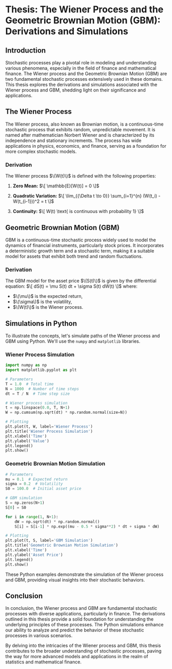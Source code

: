 # Thesis: The Wiener Process and the Geometric Brownian Motion (GBM): Derivations and Simulations

## Introduction

Stochastic processes play a pivotal role in modeling and understanding various phenomena, especially in the field of finance and mathematical finance. The Wiener process and the Geometric Brownian Motion (GBM) are two fundamental stochastic processes extensively used in these domains. This thesis explores the derivations and simulations associated with the Wiener process and GBM, shedding light on their significance and applications.

## The Wiener Process

The Wiener process, also known as Brownian motion, is a continuous-time stochastic process that exhibits random, unpredictable movement. It is named after mathematician Norbert Wiener and is characterized by its independence and stationary increments. The process has wide applications in physics, economics, and finance, serving as a foundation for more complex stochastic models.

### Derivation

The Wiener process $\(W(t)\)$ is defined with the following properties:

1. **Zero Mean:**
   $\[ \mathbb{E}[W(t)] = 0 \]$

2. **Quadratic Variation:**
   $\[ \lim_{{\Delta t \to 0}} \sum_{i=1}^{n} (W(t_i) - W(t_{i-1}))^2 = t \]$

3. **Continuity:**
   $\[ W(t) \text{ is continuous with probability 1} \]$

## Geometric Brownian Motion (GBM)

GBM is a continuous-time stochastic process widely used to model the dynamics of financial instruments, particularly stock prices. It incorporates a deterministic growth term and a stochastic term, making it a suitable model for assets that exhibit both trend and random fluctuations.

### Derivation

The GBM model for the asset price $\(S(t)\)$ is given by the differential equation:
   $\[ dS(t) = \mu S(t) dt + \sigma S(t) dW(t) \]$
   where:
   - $\(\mu\)$ is the expected return,
   - $\(\sigma\)$ is the volatility,
   - $\(W(t)\)$ is the Wiener process.

## Simulations in Python

To illustrate the concepts, let's simulate paths of the Wiener process and GBM using Python. We'll use the `numpy` and `matplotlib` libraries.

### Wiener Process Simulation

```python
import numpy as np
import matplotlib.pyplot as plt

# Parameters
T = 1.0  # Total time
N = 1000  # Number of time steps
dt = T / N  # Time step size

# Wiener process simulation
t = np.linspace(0.0, T, N+1)
W = np.cumsum(np.sqrt(dt) * np.random.normal(size=N))

# Plotting
plt.plot(t, W, label='Wiener Process')
plt.title('Wiener Process Simulation')
plt.xlabel('Time')
plt.ylabel('Value')
plt.legend()
plt.show()
```

### Geometric Brownian Motion Simulation

```python
# Parameters
mu = 0.1  # Expected return
sigma = 0.2  # Volatility
S0 = 100.0  # Initial asset price

# GBM simulation
S = np.zeros(N+1)
S[0] = S0

for i in range(1, N+1):
    dW = np.sqrt(dt) * np.random.normal()
    S[i] = S[i-1] * np.exp((mu - 0.5 * sigma**2) * dt + sigma * dW)

# Plotting
plt.plot(t, S, label='GBM Simulation')
plt.title('Geometric Brownian Motion Simulation')
plt.xlabel('Time')
plt.ylabel('Asset Price')
plt.legend()
plt.show()
```

These Python examples demonstrate the simulation of the Wiener process and GBM, providing visual insights into their stochastic behaviors.

## Conclusion

In conclusion, the Wiener process and GBM are fundamental stochastic processes with diverse applications, particularly in finance. The derivations outlined in this thesis provide a solid foundation for understanding the underlying principles of these processes. The Python simulations enhance our ability to analyze and predict the behavior of these stochastic processes in various scenarios.

By delving into the intricacies of the Wiener process and GBM, this thesis contributes to the broader understanding of stochastic processes, paving the way for more advanced models and applications in the realm of statistics and mathematical finance.